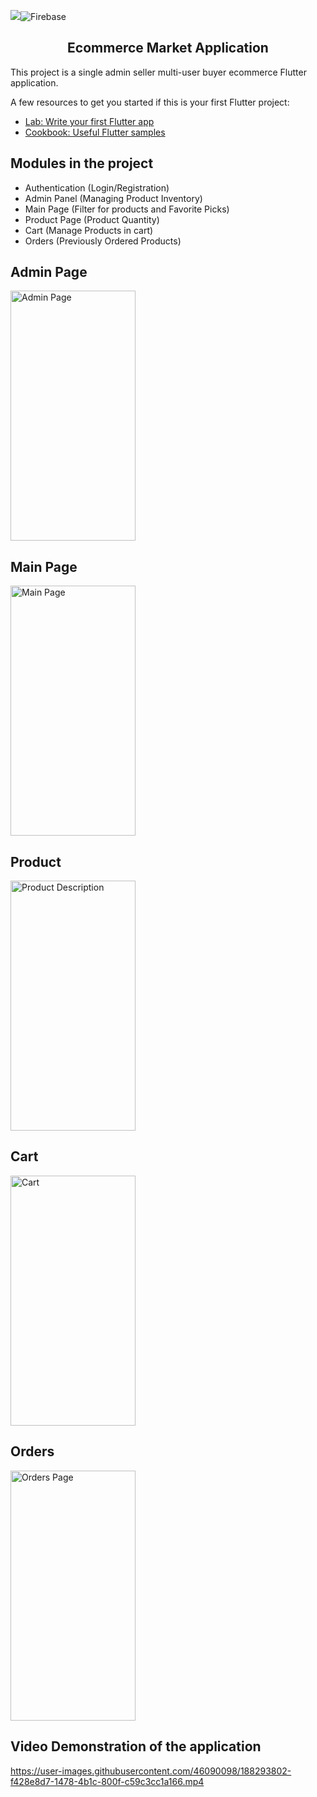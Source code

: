 [![](https://img.shields.io/badge/Made_with-Flutter-orange?style=for-the-badge&logo=flutter)]( https://flutter.dev/ "Flutter")![Firebase](https://img.shields.io/badge/Firebase-039BE5?style=for-the-badge&logo=Firebase&logoColor=white)
<span><h2 align="center">Ecommerce Market Application</h2></span>

This project is a single admin seller multi-user buyer ecommerce Flutter application.

A few resources to get you started if this is your first Flutter project:

- [Lab: Write your first Flutter app](https://flutter.dev/docs/get-started/codelab)
- [Cookbook: Useful Flutter samples](https://flutter.dev/docs/cookbook)

## Modules in the project
- Authentication (Login/Registration)
- Admin Panel (Managing Product Inventory)
- Main Page (Filter for products and Favorite Picks)
- Product Page (Product Quantity)
- Cart (Manage Products in cart)
- Orders (Previously Ordered Products) 

## Admin Page
<img src="https://user-images.githubusercontent.com/46090098/188290913-12313a8d-57e4-4499-928b-6de6201c3b8c.png" alt="Admin Page" data-canonical-src="https://user-images.githubusercontent.com/46090098/188290913-12313a8d-57e4-4499-928b-6de6201c3b8c.png" width="200" height="400" />

## Main Page
<img src="https://user-images.githubusercontent.com/46090098/188290781-69a1bfb7-0775-4415-a475-a7ad642f7bbf.png" alt="Main Page" data-canonical-src="(https://user-images.githubusercontent.com/46090098/188290781-69a1bfb7-0775-4415-a475-a7ad642f7bbf.png" width="200" height="400" />

## Product
<img src="https://user-images.githubusercontent.com/46090098/188290891-81b16dee-9ab2-4898-9822-c0aa9958ecb5.png" alt="Product Description" data-canonical-ssrc="https://user-images.githubusercontent.com/46090098/188290891-81b16dee-9ab2-4898-9822-c0aa9958ecb5.png" width="200" height="400" />

## Cart
<img src="https://user-images.githubusercontent.com/46090098/188290905-d56ada8f-8e6f-4417-b51c-cee8dbd96951.png" alt="Cart" data-canonical-src="https://user-images.githubusercontent.com/46090098/188290905-d56ada8f-8e6f-4417-b51c-cee8dbd96951.png" width="200" height="400" />


## Orders
<img src="https://user-images.githubusercontent.com/46090098/188291027-a89e450f-5314-4e2d-8404-7ea43740ce14.png" alt="Orders Page" data-canonical-src="https://user-images.githubusercontent.com/46090098/188291027-a89e450f-5314-4e2d-8404-7ea43740ce14.png" width="200" height="400" />

## Video Demonstration of the application

https://user-images.githubusercontent.com/46090098/188293802-f428e8d7-1478-4b1c-800f-c59c3cc1a166.mp4


